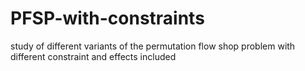 # PFSP-with-constraints
study of different variants of the permutation flow shop problem with different constraint and effects included
